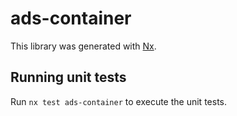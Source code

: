 # ads-container

This library was generated with [Nx](https://nx.dev).

## Running unit tests

Run `nx test ads-container` to execute the unit tests.
